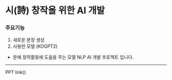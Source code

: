 # 시(詩) 창작을 위한 AI 개발


### 주요기능
1. 새로운 문장 생성
2. 사용한 모델 (KOGPT2)
- 문예 창작활동에 도움을 주는 모델 NLP AI 개발 프로젝트 입니다.
---
PPT link()
